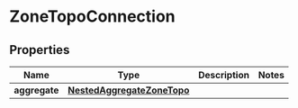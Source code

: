 

# ZoneTopoConnection


## Properties

Name | Type | Description | Notes
------------ | ------------- | ------------- | -------------
**aggregate** | [**NestedAggregateZoneTopo**](NestedAggregateZoneTopo.md) |  | 



